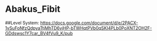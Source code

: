 # Abakus_Fibit

##Level System: https://docs.google.com/document/d/e/2PACX-1vSuFoNfzQdpyaTtjMhTD6vjHP-bTWHqtPVb0qSKI4PLb0PoXNT2OH2F-GDdswsc1Y7car_BV4fVu9_K/pub
